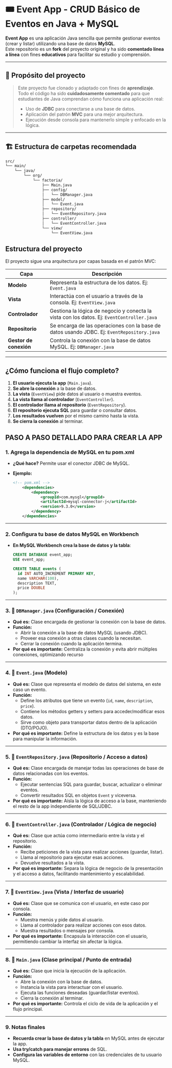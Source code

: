 # 🎟️ Event App - CRUD Básico de Eventos en Java + MySQL

**Event App** es una aplicación Java sencilla que permite gestionar eventos (crear y listar) utilizando una base de datos **MySQL**.  
Este repositorio es un **fork** del proyecto original y ha sido **comentado línea a línea** con fines **educativos** para facilitar su estudio y comprensión.

---

## 🚀 Propósito del proyecto

> Este proyecto fue clonado y adaptado con fines de **aprendizaje**.  
> Todo el código ha sido **cuidadosamente comentado** para que estudiantes de Java comprendan cómo funciona una aplicación real:
>
> - Uso de **JDBC** para conectarse a una base de datos.
> - Aplicación del patrón **MVC** para una mejor arquitectura.
> - Ejecución desde consola para mantenerlo simple y enfocado en la lógica.

---

## 🏗️ **Estructura de carpetas recomendada**

```bash
src/
└── main/
    └── java/
        └── org/
            └── factoria/
                ├── Main.java
                ├── config/
                │   └── DBManager.java
                ├── model/
                │   └── Event.java
                ├── repository/
                │   └── EventRepository.java
                ├── controller/
                │   └── EventController.java
                └── view/
                    └── EventView.java
```
## Estructura del proyecto

El proyecto sigue una arquitectura por capas basada en el patrón MVC:

| Capa                  | Descripción                                                                 |
|-----------------------|-----------------------------------------------------------------------------|
| **Modelo**            | Representa la estructura de los datos. Ej: `Event.java`                    |
| **Vista**             | Interactúa con el usuario a través de la consola. Ej: `EventView.java`     |
| **Controlador**       | Gestiona la lógica de negocio y conecta la vista con los datos. Ej: `EventController.java` |
| **Repositorio**       | Se encarga de las operaciones con la base de datos usando JDBC. Ej: `EventRepository.java` |
| **Gestor de conexión**| Controla la conexión con la base de datos MySQL. Ej: `DBManager.java`      |

---

## **¿Cómo funciona el flujo completo?**

1. **El usuario ejecuta la app** (`Main.java`).
2. **Se abre la conexión** a la base de datos.
3. **La vista** (`EventView`) pide datos al usuario o muestra eventos.
4. **La vista llama al controlador** (`EventController`).
5. **El controlador llama al repositorio** (`EventRepository`).
6. **El repositorio ejecuta SQL** para guardar o consultar datos.
7. **Los resultados vuelven** por el mismo camino hasta la vista.
8. **Se cierra la conexión** al terminar.

## PASO A PASO DETALLADO PARA CREAR LA APP

### 1. **Agrega la dependencia de MySQL en tu pom.xml**

- **¿Qué hace?** Permite usar el conector JDBC de MySQL.
- **Ejemplo:**

    ```xml
    <!-- pom.xml -->
        <dependencies>
            <dependency>
                <groupId>com.mysql</groupId>
                <artifactId>mysql-connector-j</artifactId>
                <version>9.3.0</version>
            </dependency>
        </dependencies>
    ```
---

### 2. **Configura tu base de datos MySQL en Workbench**

- **En MySQL Workbench crea la base de datos y la tabla**:

    ```sql
    CREATE DATABASE event_app;
    USE event_app;
    
    CREATE TABLE events (
      id INT AUTO_INCREMENT PRIMARY KEY,
      name VARCHAR(100),
      description TEXT,
      price DOUBLE
    );
    
    ```


---

### 3. 📁 **`DBManager.java`** (Configuración / Conexión)

- **Qué es:** Clase encargada de gestionar la conexión con la base de datos.
- **Función:**
    - Abrir la conexión a la base de datos MySQL (usando JDBC).
    - Proveer esa conexión a otras clases cuando la necesitan.
    - Cerrar la conexión cuando la aplicación termina.
- **Por qué es importante:** Centraliza la conexión y evita abrir múltiples conexiones, optimizando recurso

---

### 4. 📁 **`Event.java`** (Modelo)

- **Qué es:** Clase que representa el modelo de datos del sistema, en este caso un evento.
- **Función:**
    - Define los atributos que tiene un evento (`id`, `name`, `description`, `price`).
    - Contiene los métodos getters y setters para acceder/modificar esos datos.
    - Sirve como objeto para transportar datos dentro de la aplicación (DTO/POJO).
- **Por qué es importante:** Define la estructura de los datos y es la base para manipular la información.

---

### 5. 📁 **`EventRepository.java`** (Repositorio / Acceso a datos)

- **Qué es:** Clase encargada de manejar todas las operaciones de base de datos relacionadas con los eventos.
- **Función:**
    - Ejecutar sentencias SQL para guardar, buscar, actualizar o eliminar eventos.
    - Convertir resultados SQL en objetos `Event` y viceversa.
- **Por qué es importante:** Aísla la lógica de acceso a la base, manteniendo el resto de la app independiente de SQL/JDBC.

---

### 6. 📁 **`EventController.java`** (Controlador / Lógica de negocio)

- **Qué es:** Clase que actúa como intermediario entre la vista y el repositorio.
- **Función:**
    - Recibe peticiones de la vista para realizar acciones (guardar, listar).
    - Llama al repositorio para ejecutar esas acciones.
    - Devuelve resultados a la vista.
- **Por qué es importante:** Separa la lógica de negocio de la presentación y el acceso a datos, facilitando mantenimiento y escalabilidad.

---

### 7. 📁 **`EventView.java`** (Vista / Interfaz de usuario)

- **Qué es:** Clase que se comunica con el usuario, en este caso por consola.
- **Función:**
    - Muestra menús y pide datos al usuario.
    - Llama al controlador para realizar acciones con esos datos.
    - Muestra resultados o mensajes por consola.
- **Por qué es importante:** Encapsula la interacción con el usuario, permitiendo cambiar la interfaz sin afectar la lógica.

---

### 8. 📁 **`Main.java`** (Clase principal / Punto de entrada)

- **Qué es:** Clase que inicia la ejecución de la aplicación.
- **Función:**
    - Abre la conexión con la base de datos.
    - Instancia la vista para interactuar con el usuario.
    - Ejecuta las funciones deseadas (guardar/listar eventos).
    - Cierra la conexión al terminar.
- **Por qué es importante:** Controla el ciclo de vida de la aplicación y el flujo principal.

---

### 9. **Notas finales**

- **Recuerda crear la base de datos y la tabla** en MySQL antes de ejecutar la app.
- **Usa try/catch para manejar errores** de SQL.
- **Configura las variables de entorno** con las credenciales de tu usuario MySQL.